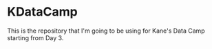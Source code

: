 # KDataCamp
This is the repository that I'm going to be using for Kane's Data Camp starting from Day 3.
